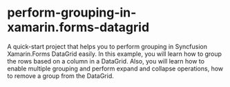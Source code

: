 # perform-grouping-in-xamarin.forms-datagrid
A quick-start project that helps you to perform grouping in Syncfusion Xamarin.Forms DataGrid easily. In this example, you will learn how to group the rows based on a column in a DataGrid. Also, you will learn how to enable multiple grouping and perform expand and collapse operations, how to remove a group from the DataGrid.
